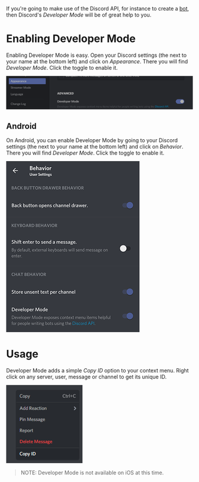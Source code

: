 <!-- TITLE: Developer Mode -->
<!-- SUBTITLE: An in-depth documentation of Discord's Developer Mode -->

If you're going to make use of the Discord API, for instance to create a [bot](/bots), then Discord's *Developer Mode* will be of great help to you.

# Enabling Developer Mode
Enabling Developer Mode is easy. Open your Discord settings (the <i class="icon-cog"></i> next to your name at the bottom left) and click on *Appearance*. There you will find *Developer Mode*. Click the toggle to enable it.

![Devmode Toggle](/uploads/developer-mode/devmode-toggle.png "Devmode Toggle")

## Android

On Android, you can enable Developer Mode by going to your Discord settings (the <i class="icon-cog"></i> next to your name at the bottom left) and click on *Behavior*. There you will find *Developer Mode*. Click the toggle to enable it.

![Devmode Toggle Android](/uploads/developer-mode/devmode-toggle-android.png "Devmode Toggle Android")
# Usage
Developer Mode adds a simple *Copy ID* option to your context menu. Right click on any server, user, message or channel to get its unique ID.

![Devmode Rightclick](/uploads/developer-mode/devmode-rightclick.png "Devmode Rightclick")

> NOTE: Developer Mode is not available on iOS at this time.